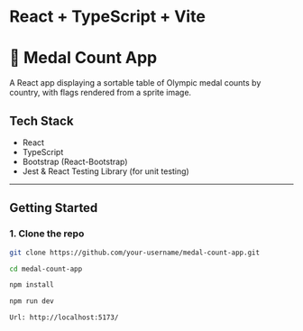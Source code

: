 # React + TypeScript + Vite

# 🏅 Medal Count App

A React app displaying a sortable table of Olympic medal counts by country, with flags rendered from a sprite image.

##  Tech Stack

- React
- TypeScript
- Bootstrap (React-Bootstrap)
- Jest & React Testing Library (for unit testing)

---

##  Getting Started

### 1. Clone the repo

```bash
git clone https://github.com/your-username/medal-count-app.git

cd medal-count-app

npm install

npm run dev 

Url: http://localhost:5173/


